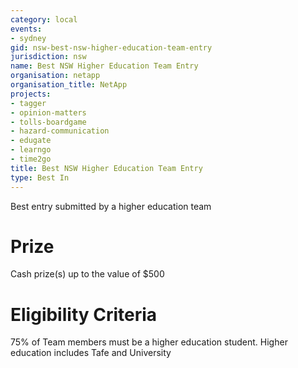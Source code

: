 ```yaml
---
category: local
events:
- sydney
gid: nsw-best-nsw-higher-education-team-entry
jurisdiction: nsw
name: Best NSW Higher Education Team Entry
organisation: netapp
organisation_title: NetApp
projects:
- tagger
- opinion-matters
- tolls-boardgame
- hazard-communication
- edugate
- learngo
- time2go
title: Best NSW Higher Education Team Entry
type: Best In
---
```


Best entry submitted by a  higher education team

# Prize
Cash prize(s) up to the value of $500

# Eligibility Criteria
75% of Team members must be a  higher education student. Higher education includes Tafe and University